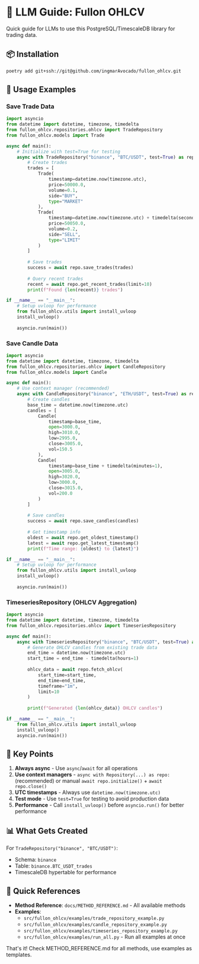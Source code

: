 # 🤖 LLM Guide: Fullon OHLCV

Quick guide for LLMs to use this PostgreSQL/TimescaleDB library for trading data.

## 📦 Installation

```bash
poetry add git+ssh://git@github.com/ingmarAvocado/fullon_ohlcv.git
```

## 🎯 Usage Examples

### Save Trade Data

```python
import asyncio
from datetime import datetime, timezone, timedelta
from fullon_ohlcv.repositories.ohlcv import TradeRepository
from fullon_ohlcv.models import Trade

async def main():
    # Initialize with test=True for testing
    async with TradeRepository("binance", "BTC/USDT", test=True) as repo:
        # Create trades
        trades = [
            Trade(
                timestamp=datetime.now(timezone.utc),
                price=50000.0,
                volume=0.1,
                side="BUY",
                type="MARKET"
            ),
            Trade(
                timestamp=datetime.now(timezone.utc) + timedelta(seconds=1),
                price=50050.0,
                volume=0.2,
                side="SELL",
                type="LIMIT"
            )
        ]
        
        # Save trades
        success = await repo.save_trades(trades)
        
        # Query recent trades
        recent = await repo.get_recent_trades(limit=10)
        print(f"Found {len(recent)} trades")

if __name__ == "__main__":
    # Setup uvloop for performance
    from fullon_ohlcv.utils import install_uvloop
    install_uvloop()
    
    asyncio.run(main())
```

### Save Candle Data

```python
import asyncio
from datetime import datetime, timezone, timedelta
from fullon_ohlcv.repositories.ohlcv import CandleRepository
from fullon_ohlcv.models import Candle

async def main():
    # Use context manager (recommended)
    async with CandleRepository("binance", "ETH/USDT", test=True) as repo:
        # Create candles
        base_time = datetime.now(timezone.utc)
        candles = [
            Candle(
                timestamp=base_time,
                open=3000.0,
                high=3010.0,
                low=2995.0,
                close=3005.0,
                vol=150.5
            ),
            Candle(
                timestamp=base_time + timedelta(minutes=1),
                open=3005.0,
                high=3020.0,
                low=3000.0,
                close=3015.0,
                vol=200.0
            )
        ]
        
        # Save candles
        success = await repo.save_candles(candles)
        
        # Get timestamp info
        oldest = await repo.get_oldest_timestamp()
        latest = await repo.get_latest_timestamp()
        print(f"Time range: {oldest} to {latest}")

if __name__ == "__main__":
    # Setup uvloop for performance
    from fullon_ohlcv.utils import install_uvloop
    install_uvloop()
    
    asyncio.run(main())
```

### TimeseriesRepository (OHLCV Aggregation)

```python
import asyncio
from datetime import datetime, timezone, timedelta
from fullon_ohlcv.repositories.ohlcv import TimeseriesRepository

async def main():
    async with TimeseriesRepository("binance", "BTC/USDT", test=True) as repo:
        # Generate OHLCV candles from existing trade data
        end_time = datetime.now(timezone.utc)
        start_time = end_time - timedelta(hours=1)
        
        ohlcv_data = await repo.fetch_ohlcv(
            start_time=start_time,
            end_time=end_time,
            timeframe="1m",
            limit=10
        )
        
        print(f"Generated {len(ohlcv_data)} OHLCV candles")

if __name__ == "__main__":
    from fullon_ohlcv.utils import install_uvloop
    install_uvloop()
    asyncio.run(main())
```

## 🔑 Key Points

1. **Always async** - Use `async`/`await` for all operations
2. **Use context managers** - `async with Repository(...) as repo:` (recommended) or manual `await repo.initialize()` + `await repo.close()`
3. **UTC timestamps** - Always use `datetime.now(timezone.utc)`
4. **Test mode** - Use `test=True` for testing to avoid production data
5. **Performance** - Call `install_uvloop()` before `asyncio.run()` for better performance

## 📊 What Gets Created

For `TradeRepository("binance", "BTC/USDT")`:
- Schema: `binance` 
- Table: `binance.BTC_USDT_trades`
- TimescaleDB hypertable for performance

## 🔗 Quick References

- **Method Reference**: `docs/METHOD_REFERENCE.md` - All available methods
- **Examples**: 
  - `src/fullon_ohlcv/examples/trade_repository_example.py`
  - `src/fullon_ohlcv/examples/candle_repository_example.py`  
  - `src/fullon_ohlcv/examples/timeseries_repository_example.py`
  - `src/fullon_ohlcv/examples/run_all.py` - Run all examples at once

That's it! Check METHOD_REFERENCE.md for all methods, use examples as templates.